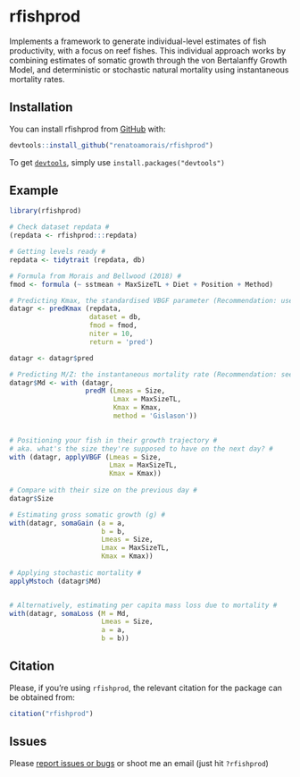 
<!-- README.md is generated from README.Rmd. Please edit that file -->

# rfishprod

<!-- badges: start -->

<!-- badges: end -->

Implements a framework to generate individual-level estimates of fish
productivity, with a focus on reef fishes. This individual approach
works by combining estimates of somatic growth through the von
Bertalanffy Growth Model, and deterministic or stochastic natural
mortality using instantaneous mortality rates.

## Installation

You can install rfishprod from
[GitHub](https://github.com/renatoamorais/rfishprod) with:

``` r
devtools::install_github("renatoamorais/rfishprod")
```

To get
[`devtools`](https://cran.r-project.org/web/packages/devtools/index.html),
simply use `install.packages("devtools")`

## Example

``` r
library(rfishprod)

# Check dataset repdata #
(repdata <- rfishprod:::repdata)

# Getting levels ready #
repdata <- tidytrait (repdata, db)

# Formula from Morais and Bellwood (2018) #
fmod <- formula (~ sstmean + MaxSizeTL + Diet + Position + Method)

# Predicting Kmax, the standardised VBGF parameter (Recommendation: use 100s to 1000s iterations) #
datagr <- predKmax (repdata, 
                    dataset = db,
                    fmod = fmod,
                    niter = 10,
                    return = 'pred')

datagr <- datagr$pred

# Predicting M/Z: the instantaneous mortality rate (Recommendation: see help file for) #
datagr$Md <- with (datagr,
                   predM (Lmeas = Size,
                          Lmax = MaxSizeTL,
                          Kmax = Kmax,
                          method = 'Gislason'))
                           

# Positioning your fish in their growth trajectory #
# aka. what's the size they're supposed to have on the next day? #
with (datagr, applyVBGF (Lmeas = Size,
                         Lmax = MaxSizeTL,
                         Kmax = Kmax))
                         
# Compare with their size on the previous day #
datagr$Size

# Estimating gross somatic growth (g) #
with(datagr, somaGain (a = a,
                       b = b,
                       Lmeas = Size,
                       Lmax = MaxSizeTL,
                       Kmax = Kmax))
                              
# Applying stochastic mortality #
applyMstoch (datagr$Md)


# Alternatively, estimating per capita mass loss due to mortality #
with(datagr, somaLoss (M = Md,
                       Lmeas = Size,
                       a = a,
                       b = b))
```

## Citation

Please, if you’re using `rfishprod`, the relevant citation for the
package can be obtained from:

``` r
citation("rfishprod")
```

## Issues

Please [report issues or
bugs](https://github.com/renatoamorais/rfishprod/issues) or shoot me an
email (just hit `?rfishprod`)
